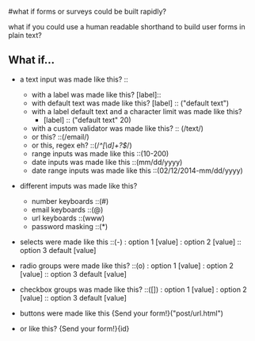 #what if forms or surveys could be built rapidly?

what if you could use a human readable shorthand to build user forms in plain text?

## What if...

- a text input was made like this? :: 
    - with a label was made like this? [label]::
    - with default text was made like this? [label] :: ("default text")
    - with a label default text and a character limit was made like this? 
        - [label] :: ("default text" 20)
    - with a custom validator was made like this? :: (/text/)
    - or this? ::(/email/)
    - or this, regex eh? ::(/*^[\d]+?$*/)
    - range inputs was made like this ::(10-200)
    - date inputs was made like this ::(mm/dd/yyyy)
    - date range inputs was made like this ::(02/12/2014-mm/dd/yyyy)

- different imputs was made like this? 
    - number keyboards ::(#)
    - email keyboards ::(@)
    - url keyboards ::(www)
    - password masking ::(*)

- selects were made like this ::(-)
    : option 1 [value]
    : option 2 [value]
    :: option 3 default [value]

- radio groups were made like this? ::(o)
    : option 1 [value]
    : option 2 [value]
    :: option 3 default [value]

- checkbox groups was made like this? ::([])
    : option 1 [value]
    : option 2 [value]
    :: option 3 default [value]

- buttons were made like this {Send your form!}("post/url.html")
- or like this? {Send your form!}{id}